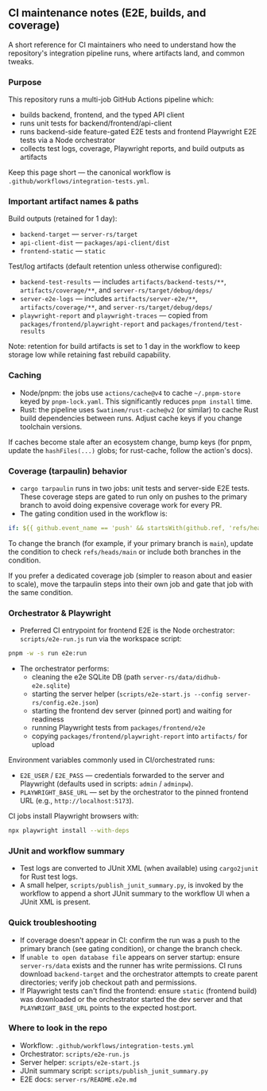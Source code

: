 ## CI maintenance notes (E2E, builds, and coverage)

A short reference for CI maintainers who need to understand how the repository's integration pipeline runs, where artifacts land, and common tweaks.

### Purpose

This repository runs a multi-job GitHub Actions pipeline which:
- builds backend, frontend, and the typed API client
- runs unit tests for backend/frontend/api-client
- runs backend-side feature-gated E2E tests and frontend Playwright E2E tests via a Node orchestrator
- collects test logs, coverage, Playwright reports, and build outputs as artifacts

Keep this page short — the canonical workflow is `.github/workflows/integration-tests.yml`.

### Important artifact names & paths

Build outputs (retained for 1 day):
- `backend-target` — `server-rs/target`
- `api-client-dist` — `packages/api-client/dist`
- `frontend-static` — `static`

Test/log artifacts (default retention unless otherwise configured):
- `backend-test-results` — includes `artifacts/backend-tests/**`, `artifacts/coverage/**`, and `server-rs/target/debug/deps/`
- `server-e2e-logs` — includes `artifacts/server-e2e/**`, `artifacts/coverage/**`, and `server-rs/target/debug/deps/`
- `playwright-report` and `playwright-traces` — copied from `packages/frontend/playwright-report` and `packages/frontend/test-results`

Note: retention for build artifacts is set to 1 day in the workflow to keep storage low while retaining fast rebuild capability.

### Caching

- Node/pnpm: the jobs use `actions/cache@v4` to cache `~/.pnpm-store` keyed by `pnpm-lock.yaml`. This significantly reduces `pnpm install` time.
- Rust: the pipeline uses `Swatinem/rust-cache@v2` (or similar) to cache Rust build dependencies between runs. Adjust cache keys if you change toolchain versions.

If caches become stale after an ecosystem change, bump keys (for pnpm, update the `hashFiles(...)` globs; for rust-cache, follow the action's docs).

### Coverage (tarpaulin) behavior

- `cargo tarpaulin` runs in two jobs: unit tests and server-side E2E tests. These coverage steps are gated to run only on pushes to the primary branch to avoid doing expensive coverage work for every PR.
- The gating condition used in the workflow is:

```yaml
if: ${{ github.event_name == 'push' && startsWith(github.ref, 'refs/heads/master') }}
```

To change the branch (for example, if your primary branch is `main`), update the condition to check `refs/heads/main` or include both branches in the condition.

If you prefer a dedicated coverage job (simpler to reason about and easier to scale), move the tarpaulin steps into their own job and gate that job with the same condition.

### Orchestrator & Playwright

- Preferred CI entrypoint for frontend E2E is the Node orchestrator: `scripts/e2e-run.js` run via the workspace script:

```bash
pnpm -w -s run e2e:run
```

- The orchestrator performs:
  - cleaning the e2e SQLite DB (path `server-rs/data/didhub-e2e.sqlite`)
  - starting the server helper (`scripts/e2e-start.js --config server-rs/config.e2e.json`)
  - starting the frontend dev server (pinned port) and waiting for readiness
  - running Playwright tests from `packages/frontend/e2e`
  - copying `packages/frontend/playwright-report` into `artifacts/` for upload

Environment variables commonly used in CI/orchestrated runs:
- `E2E_USER` / `E2E_PASS` — credentials forwarded to the server and Playwright (defaults used in scripts: `admin` / `adminpw`).
- `PLAYWRIGHT_BASE_URL` — set by the orchestrator to the pinned frontend URL (e.g., `http://localhost:5173`).

CI jobs install Playwright browsers with:

```bash
npx playwright install --with-deps
```

### JUnit and workflow summary

- Test logs are converted to JUnit XML (when available) using `cargo2junit` for Rust test logs.
- A small helper, `scripts/publish_junit_summary.py`, is invoked by the workflow to append a short JUnit summary to the workflow UI when a JUnit XML is present.

### Quick troubleshooting

- If coverage doesn't appear in CI: confirm the run was a push to the primary branch (see gating condition), or change the branch check.
- If `unable to open database file` appears on server startup: ensure `server-rs/data` exists and the runner has write permissions. CI runs download `backend-target` and the orchestrator attempts to create parent directories; verify job checkout path and permissions.
- If Playwright tests can't find the frontend: ensure `static` (frontend build) was downloaded or the orchestrator started the dev server and that `PLAYWRIGHT_BASE_URL` points to the expected host:port.

### Where to look in the repo

- Workflow: `.github/workflows/integration-tests.yml`
- Orchestrator: `scripts/e2e-run.js`
- Server helper: `scripts/e2e-start.js`
- JUnit summary script: `scripts/publish_junit_summary.py`
- E2E docs: `server-rs/README.e2e.md`
